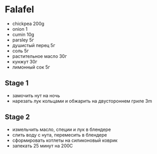 # Falafel

* chickpea 200g
* onion 1
* cumin 10g
* parsley 5г
* душистый перец 5г
* соль 5г
* растительное масло 30г
* кунжут 30г
* лимонный сок 5г

## Stage 1
* замочить нут на ночь
* нарезать лук кольцами и обжарить на двустороннем гриле 3m

## Stage 2
* измельчить масло, специи и лук в блендере
* слить воду с нута, перемесить в блендере
* сформировать котлеты на силиконовый коврик
* запекать 25 минут на 200C
